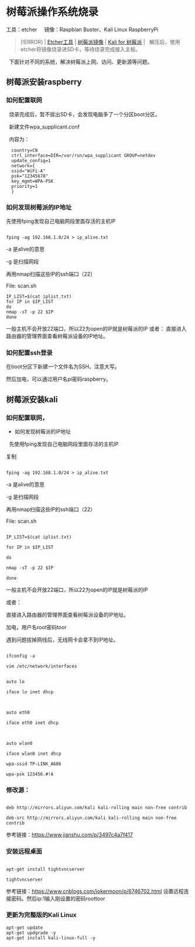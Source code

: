 # 树莓派操作系统烧录

工具：etcher    
镜像：Raspbian Buster、Kali Linux RaspberryPi

> [!ERROR] | [Etcher工具](https://www.balena.io/etcher/) | [树莓派镜像](https://www.raspberrypi.org/downloads/raspbian/) | [Kali for 树莓派](https://www.offensive-security.com/kali-linux-arm-images/) |
  解压后，使用etcher将镜像烧录进SD卡，等待烧录完成接入主板。

  下面针对不同的系统，解决树莓派上网、访问、更新源等问题。

## 树莓派安装raspberry

### 如何配置联网

  烧录完成后，暂不拔出SD卡，会发现电脑多了一个分区boot分区。

  新建文件wpa_supplicant.conf

  内容为：

```shell
  country=CN
  ctrl_interface=DIR=/var/run/wpa_supplicant GROUP=netdev
  update_config=1
  network={
  ssid="WiFi-A"
  psk="12345678"
  key_mgmt=WPA-PSK
  priority=1
  }
```
### 如何发现树莓派的IP地址
先使用fping发现自己电脑网段里面存活的主机IP
```shell

fping -ag 192.168.1.0/24 > ip_alive.txt

```

-a 是alive的意思

-g 是扫描网段

再用nmap扫描这些IP的ssh端口（22）

File: scan.sh
```shell
IP_LIST=$(cat iplist.txt)
for IP in $IP_LIST
do
nmap -sT -p 22 $IP
done
```

一般主机不会开放22端口，所以22为open的IP就是树莓派的IP
或者：
直接进入路由器的管理界面查看树莓派设备的IP地址。

### 如何配置ssh登录

在boot分区下新建一个文件名为SSH，注意大写。

然后加电，可以通过用户名pi密码raspberry。
## 树莓派安装kali
### 如何配置联网，
- 如何发现树莓派的IP地址

  先使用fping发现自己电脑网段里面存活的主机IP

  

复制

  

```shell

fping -ag 192.168.1.0/24 > ip_alive.txt

```

  

-a 是alive的意思

-g 是扫描网段

再用nmap扫描这些IP的ssh端口（22）

File: scan.sh

  

```shell

IP_LIST=$(cat iplist.txt)

for IP in $IP_LIST

do

nmap -sT -p 22 $IP

done

```

一般主机不会开放22端口，所以22为open的IP就是树莓派的IP

或者：

直接进入路由器的管理界面查看树莓派设备的IP地址。

加电，用户名root密码toor

遇到问题拔掉网线后，无线网卡会拿不到IP地址。

```shell

ifconfig -a

vim /etc/network/interfaces

```

```shell

auto lo

iface lo inet dhcp

  

auto eth0

iface eth0 inet dhcp

  

auto wlan0

iface wlan0 inet dhcp

wpa-ssid TP-LINK_A686

wpa-psk 123456.#!A

```

### 修改源：

```shell

deb http://mirrors.aliyun.com/kali kali-rolling main non-free contrib

deb-src http://mirrors.aliyun.com/kali kali-rolling main non-free contrib

```

参考链接：https://www.jianshu.com/p/3497c4a7f417
### 安装远程桌面

```shell

apt-get install tightvncserver

tightvncserver

```

参考链接：https://www.cnblogs.com/jokermoon/p/6746702.html
设置远程连接密码。然后ip:1输入刚设置的密码roottoor

### 更新为完整版的Kali Linux

```shell
apt-get update
apt-get updgrade -y
apt-get install kali-linux-full -y
```